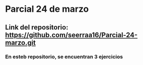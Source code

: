 # Parcial 24 de marzo
## Link del repositorio: https://github.com/seerraa16/Parcial-24-marzo.git
### En esteb repositorio, se encuentran 3 ejercicios 
